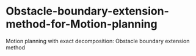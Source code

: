 # Obstacle-boundary-extension-method-for-Motion-planning
Motion planning with exact decomposition: Obstacle boundary extension method
